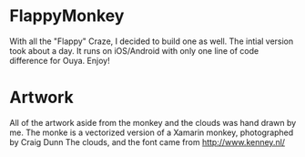 FlappyMonkey
============


With all the "Flappy" Craze, I decided to build one as well. The intial version took about a day. It runs on iOS/Android with only one line of code difference for Ouya.  Enjoy!


Artwork
===========
All of the artwork aside from the monkey and the clouds was hand drawn by me. 
The monke is a vectorized version of a Xamarin monkey, photographed by Craig Dunn
The clouds, and the font came from http://www.kenney.nl/
